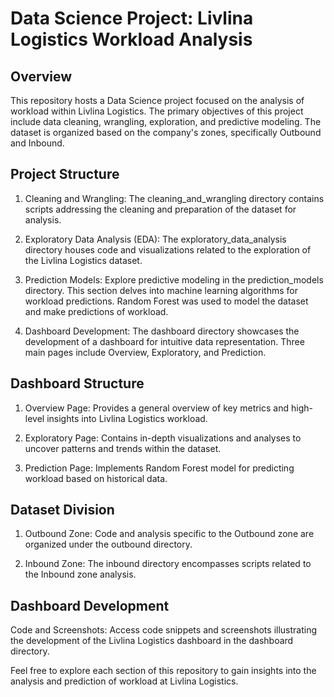 # Data Science Project: Livlina Logistics Workload Analysis

## Overview
This repository hosts a Data Science project focused on the analysis of workload within Livlina Logistics. The primary objectives of this project include data cleaning, wrangling, exploration, and predictive modeling. The dataset is organized based on the company's zones, specifically Outbound and Inbound.

## Project Structure
1. Cleaning and Wrangling:
    The cleaning_and_wrangling directory contains scripts addressing the cleaning and preparation of the dataset for analysis.

2. Exploratory Data Analysis (EDA):
    The exploratory_data_analysis directory houses code and visualizations related to the exploration of the Livlina Logistics dataset.

3. Prediction Models:
    Explore predictive modeling in the prediction_models directory. This section delves into machine learning algorithms for workload predictions. Random Forest was used to model the dataset and make predictions of workload.

4. Dashboard Development:
    The dashboard directory showcases the development of a dashboard for intuitive data representation. Three main pages include Overview, Exploratory, and Prediction.

## Dashboard Structure
1. Overview Page:
   Provides a general overview of key metrics and high-level insights into Livlina Logistics workload.

2. Exploratory Page:
   Contains in-depth visualizations and analyses to uncover patterns and trends within the dataset.

3. Prediction Page:
   Implements Random Forest model for predicting workload based on historical data.

## Dataset Division
1. Outbound Zone:
   Code and analysis specific to the Outbound zone are organized under the outbound directory.

2. Inbound Zone:
   The inbound directory encompasses scripts related to the Inbound zone analysis.

## Dashboard Development
Code and Screenshots:
  Access code snippets and screenshots illustrating the development of the Livlina Logistics dashboard in the dashboard directory.
  
Feel free to explore each section of this repository to gain insights into the analysis and prediction of workload at Livlina Logistics.
